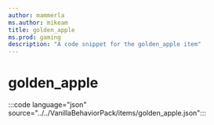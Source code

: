 ```yaml
---
author: mammerla
ms.author: mikeam
title: golden_apple
ms.prod: gaming
description: "A code snippet for the golden_apple item"
---
```


# golden_apple

:::code language="json" source="../../VanillaBehaviorPack/items/golden_apple.json":::
